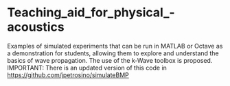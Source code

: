 # Teaching_aid_for_physical_-acoustics
Examples of simulated experiments that can be run in MATLAB or Octave as a demonstration for students, allowing them to explore and understand the basics of wave propagation. The use of the k-Wave toolbox is proposed.
IMPORTANT: There is an updated version of this code in https://github.com/jpetrosino/simulateBMP
